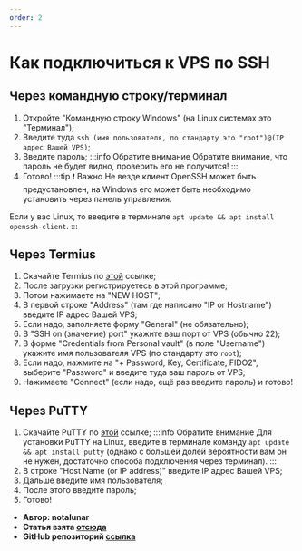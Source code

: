 ```yaml
---
order: 2
---
```



# Как подключиться к VPS по SSH

## Через командную строку/терминал

1. Откройте "Командную строку Windows" (на Linux системах это "Терминал");
2. Введите туда `ssh (имя пользователя, по стандарту это "root")@(IP адрес Вашей VPS)`;
3. Введите пароль;
:::info Обратите внимание
Обратите внимание, что пароль не будет видно, проверить его не получится!
:::
4. Готово!
:::tip :exclamation: Важно
Не везде клиент OpenSSH может быть предустановлен, на Windows его может быть необходимо установить через панель управления.

Если у вас Linux, то введите в терминале `apt update && apt install openssh-client`.
:::

## Через Termius

1. Скачайте Termius по [этой](https://termius.com/download/) ссылке;
2. После загрузки регистрируетесь в этой программе;
3. Потом нажимаете на "NEW HOST";
4. В первой строке "Address" (там где написано "IP or Hostname") введите IP адрес Вашей VPS;
5. Если надо, заполняете форму "General" (не обязательно);
6. В "SSH on (значение) port" укажите ваш порт от VPS (обычно 22);
7. В форме "Credentials from Personal vault" (в поле "Username") укажите имя пользователя VPS (по стандарту это `root`);
8. Если надо, нажмите на "+ Password, Key, Certificate, FIDO2", выберите "Password" и введите туда ваш пароль от VPS;
9. Нажимаете "Connect" (если надо, ещё раз введите пароль) и готово!

## Через PuTTY

1. Скачайте PuTTY по [этой](https://www.chiark.greenend.org.uk/~sgtatham/putty/latest.html) ссылке;
:::info Обратите внимание
Для установки PuTTY на Linux, введите в терминале команду `apt update && apt install putty` (однако с большей долей вероятности вам он не нужен, достаточно способа подключения через терминал).
:::
2. В строке "Host Name (or IP address)" введите IP адрес Вашей VPS;
3. Дальше введите имя пользователя;
4. После этого введите пароль;
5. Готово!

- **Автор: notalunar**
- **Статья взята [отсюда](https://wiki.play2go.cloud/vps/ssh)**
- **GitHub репозиторий [ссылка](https://github.com/play2go/wiki)**